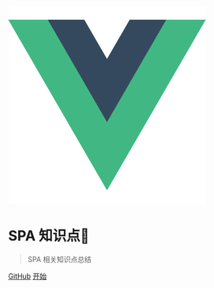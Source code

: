 ![logo](logo.png)

# SPA 知识点🤔

> SPA 相关知识点总结

[GitHub](https://github.com/treecrow/book-perfect)
[开始](README.md)